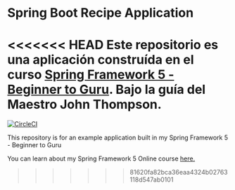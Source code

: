 # Spring Boot Recipe Application

<<<<<<< HEAD
Este repositorio es una aplicación construída en el curso [Spring Framework 5 - Beginner to Guru](https://go.springframework.guru/spring-framework-5-online-course). Bajo la guía del Maestro John Thompson.
=======
[![CircleCI](https://circleci.com/gh/springframeworkguru/spring5-recipe-app.svg?style=svg)](https://circleci.com/gh/springframeworkguru/spring5-recipe-app)

This repository is for an example application built in my Spring Framework 5 - Beginner to Guru

You can learn about my Spring Framework 5 Online course [here.](https://go.springframework.guru/spring-framework-5-online-course)
>>>>>>> 81620fa82bca36eaa4324b02763118d547ab0101

